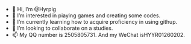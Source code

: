 - 👋 Hi, I’m @Hyrpig
- 👀 I’m interested in piaying games and creating some codes.
- 🌱 I’m currently learning how to acquire proficiency in using githup. 
- 💞️ I’m looking to collaborate on a studies.
- 📫 My QQ number is 2505805731. And my WeChat isHYYR01260202.

<!---
Hyrpig/Hyrpig is a ✨ special ✨ repository because its `README.md` (this file) appears on your GitHub profile.
You can click the Preview link to take a look at your changes.
--->

